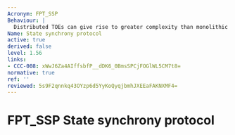 ```yaml
---
Acronym: FPT_SSP
Behaviour: |
  Distributed TOEs can give rise to greater complexity than monolithic TOEs through the potential for differences in state between parts of the TOE, and through delays in communication. In most cases synchronization of state between distributed functions involves an exchange protocol, not a simple action. When malice exists in the distributed environment of these protocols, more complex defensive protocols are required. State synchrony protocol (FPT_SSP) establishes the requirement for certain critical functions of the TSF to use this trusted protocol. State synchrony protocol (FPT_SSP) ensures that two distributed parts of the TOE have synchronized their states after a security-relevant action.
Name: State synchrony protocol
active: true
derived: false
level: 1.56
links:
- CCC-008: xWwJ6Za4AIffsbfP__dDK6_0BmsSPCjFOGlWL5CM7t8=
normative: true
ref: ''
reviewed: 5s9F2qnnkq43OYzp6d5YyKoQyqjbmhJXEEaFAKNXMF4=
---
```


# FPT_SSP State synchrony protocol